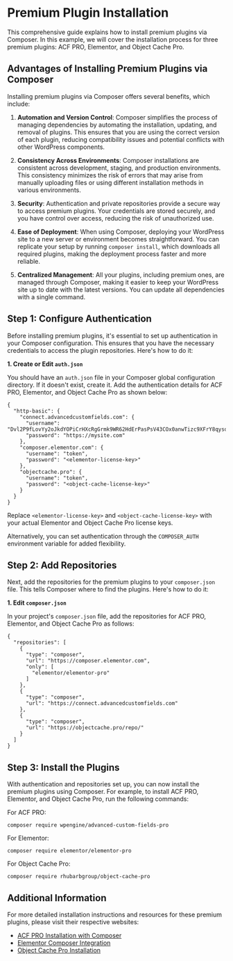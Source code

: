 # Premium Plugin Installation

This comprehensive guide explains how to install premium plugins via Composer. In this example, we will cover the installation process for three premium plugins: ACF PRO, Elementor, and Object Cache Pro.

## Advantages of Installing Premium Plugins via Composer

Installing premium plugins via Composer offers several benefits, which include:

1. **Automation and Version Control**: Composer simplifies the process of managing dependencies by automating the installation, updating, and removal of plugins. This ensures that you are using the correct version of each plugin, reducing compatibility issues and potential conflicts with other WordPress components.

2. **Consistency Across Environments**: Composer installations are consistent across development, staging, and production environments. This consistency minimizes the risk of errors that may arise from manually uploading files or using different installation methods in various environments.

3. **Security**: Authentication and private repositories provide a secure way to access premium plugins. Your credentials are stored securely, and you have control over access, reducing the risk of unauthorized use.

4. **Ease of Deployment**: When using Composer, deploying your WordPress site to a new server or environment becomes straightforward. You can replicate your setup by running `composer install`, which downloads all required plugins, making the deployment process faster and more reliable.

5. **Centralized Management**: All your plugins, including premium ones, are managed through Composer, making it easier to keep your WordPress site up to date with the latest versions. You can update all dependencies with a single command.

## Step 1: Configure Authentication

Before installing premium plugins, it's essential to set up authentication in your Composer configuration. This ensures that you have the necessary credentials to access the plugin repositories. Here's how to do it:

**1. Create or Edit `auth.json`**

You should have an `auth.json` file in your Composer global configuration directory. If it doesn't exist, create it. Add the authentication details for ACF PRO, Elementor, and Object Cache Pro as shown below:

```shell
{
  "http-basic": {
    "connect.advancedcustomfields.com": {
      "username": "Dvl2P9fLovYy2oJkdYOPiCrHXcRgGrmk9WR62HdErPasPsV43COx0anwTizc9XFrY8qysqqZ",
      "password": "https://mysite.com"
    },
    "composer.elementor.com": {
      "username": "token",
      "password": "<elementor-license-key>"
    },
    "objectcache.pro": {
      "username": "token",
      "password": "<object-cache-license-key>"
    }
  }
}
```

Replace `<elementor-license-key>` and `<object-cache-license-key>` with your actual Elementor and Object Cache Pro license keys.

Alternatively, you can set authentication through the `COMPOSER_AUTH` environment variable for added flexibility.

## Step 2: Add Repositories

Next, add the repositories for the premium plugins to your `composer.json` file. This tells Composer where to find the plugins. Here's how to do it:

**1. Edit `composer.json`**

In your project's `composer.json` file, add the repositories for ACF PRO, Elementor, and Object Cache Pro as follows:

```shell
{
  "repositories": [
    {
      "type": "composer",
      "url": "https://composer.elementor.com",
      "only": [
        "elementor/elementor-pro"
      ]
    },
    {
      "type": "composer",
      "url": "https://connect.advancedcustomfields.com"
    },
    {
      "type": "composer",
      "url": "https://objectcache.pro/repo/"
    }
  ]
}
```

## Step 3: Install the Plugins

With authentication and repositories set up, you can now install the premium plugins using Composer. For example, to install ACF PRO, Elementor, and Object Cache Pro, run the following commands:

For ACF PRO:

```shell
composer require wpengine/advanced-custom-fields-pro
```

For Elementor:

```shell
composer require elementor/elementor-pro
```

For Object Cache Pro:

```shell
composer require rhubarbgroup/object-cache-pro
```

## Additional Information

For more detailed installation instructions and resources for these premium plugins, please visit their respective websites:

- [ACF PRO Installation with Composer](https://www.advancedcustomfields.com/resources/installing-acf-pro-with-composer/)
- [Elementor Composer Integration](https://developers.elementor.com/docs/cli/composer/)
- [Object Cache Pro Installation](https://objectcache.pro/docs/installation/)
